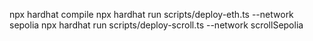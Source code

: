 npx hardhat compile
npx hardhat run scripts/deploy-eth.ts --network sepolia
npx hardhat run scripts/deploy-scroll.ts --network scrollSepolia